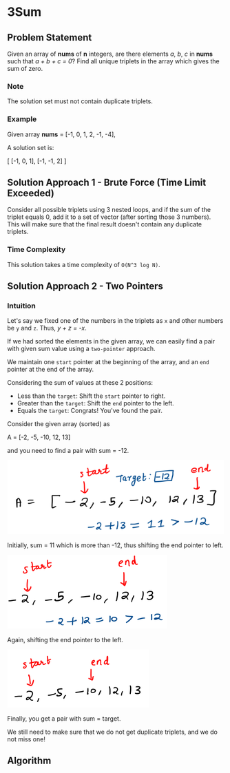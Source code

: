 # 3Sum

## Problem Statement
Given an array of **nums** of **n** integers, are there elements *a*, *b*, *c* in **nums** such that *a + b + c = 0*? Find all unique triplets in the array which gives the sum of zero.

### Note
The solution set must not contain duplicate triplets.

### Example
Given array **nums** = [-1, 0, 1, 2, -1, -4],

A solution set is:

[
  [-1, 0, 1],
  [-1, -1, 2]
]

## Solution Approach 1 - Brute Force (Time Limit Exceeded)
Consider all possible triplets using 3 nested loops, and if the sum of the triplet equals 0, add it to a set of vector (after sorting those 3 numbers). This will make sure that the final result doesn't contain any duplicate triplets.

### Time Complexity
This solution takes a time complexity of `O(N^3 log N)`.

## Solution Approach 2 - Two Pointers
### Intuition
Let's say we fixed one of the numbers in the triplets as `x` and other numbers be `y` and `z`. 
Thus,
*y + z = -x*.

If we had sorted the elements in the given array, we can easily find a pair with given sum value using a `two-pointer` approach.

We maintain one `start` pointer at the beginning of the array, and an `end` pointer at the end of the array.

Considering the sum of values at these 2 positions:

- Less than the `target`: Shift the `start` pointer to right.
- Greater than the `target`: Shift the `end` pointer to the left.
- Equals the `target`: Congrats! You've found the pair.

Consider the given array (sorted) as 

A = [-2, -5, -10, 12, 13]

and you need to find a pair with sum = -12.

![Step 1](images/ap2-step1.png)

Initially, sum = 11 which is more than -12, thus shifting the end pointer to left.

![Step 2](images/ap2-step2.png)

Again, shifting the end pointer to the left.

![Step 3](images/ap2-step3.png)

Finally, you get a pair with sum = target.

We still need to make sure that we do not get duplicate triplets, and we do not miss one!

## Algorithm